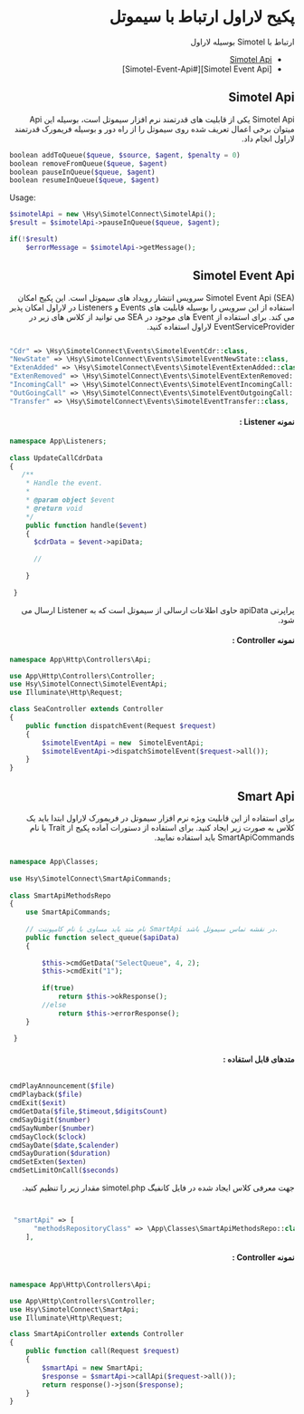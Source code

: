 <div dir=rtl>

# پکیح لاراول ارتباط با سیموتل
ارتباط با Simotel بوسیله لاراول

- [Simotel Api][#simotel-api]
- [Simotel Event Api][#Simotel-Event-Api]


## Simotel Api
Simotel Api یکی از قابلیت های قدرتمند نرم افزار سیموتل است، بوسیله این Api میتوان برخی اعمال تعریف شده روی سیموتل را از راه دور و بوسیله فریمورک قدرتمند لاراول انجام داد.    
</div> 
   
```php
boolean addToQueue($queue, $source, $agent, $penalty = 0)
boolean removeFromQueue($queue, $agent)
boolean pauseInQueue($queue, $agent)
boolean resumeInQueue($queue, $agent)
```

   Usage:

```php
$simotelApi = new \Hsy\SimotelConnect\SimotelApi();
$result = $simotelApi->pauseInQueue($queue, $agent);

if(!$result)
    $errorMessage = $simotelApi->getMessage(); 
```    

<div dir=rtl>

## Simotel Event Api
Simotel Event Api (SEA) سرویس انتشار رویداد های سیموتل است. 
این پکیج امکان استفاده از این سرویس را بوسیله قابلیت های Events و Listeners در لاراول امکان پذیر می کند.
برای استفاده از Event های موجود در SEA می توانید از کلاس های زیر در EventServiceProvider لاراول استفاده کنید.


</div>

```php

"Cdr" => \Hsy\SimotelConnect\Events\SimotelEventCdr::class,  
"NewState" => \Hsy\SimotelConnect\Events\SimotelEventNewState::class,  
"ExtenAdded" => \Hsy\SimotelConnect\Events\SimotelEventExtenAdded::class,  
"ExtenRemoved" => \Hsy\SimotelConnect\Events\SimotelEventExtenRemoved::class,  
"IncomingCall" => \Hsy\SimotelConnect\Events\SimotelEventIncomingCall::class,  
"OutGoingCall" => \Hsy\SimotelConnect\Events\SimotelEventOutgoingCall::class,  
"Transfer" => \Hsy\SimotelConnect\Events\SimotelEventTransfer::class,

```


<div dir=rtl>

#### نمونه Listener :

</div>

```php
namespace App\Listeners;  
  
class UpdateCallCdrData  
{        
   /**  
    * Handle the event. 
    * 
    * @param object $event  
    * @return void  
    */    	     
    public function handle($event)  
    {
      $cdrData = $event->apiData;  
      
      // 
      
    }
       
 }
```     

<div dir=rtl>

پراپرتی apiData حاوی اطلاعات ارسالی از سیموتل است که به Listener ارسال می شود.






#### نمونه Controller :

</div>

```php
namespace App\Http\Controllers\Api;

use App\Http\Controllers\Controller;
use Hsy\SimotelConnect\SimotelEventApi;
use Illuminate\Http\Request;

class SeaController extends Controller
{
    public function dispatchEvent(Request $request)
    {
        $simotelEventApi = new  SimotelEventApi;
        $simotelEventApi->dispatchSimotelEvent($request->all());
    }
}
```






<div dir=rtl>

## Smart Api
برای استفاده از این قابلیت ویژه نرم افزار سیموتل در فریمورک لاراول ابتدا باید یک کلاس به صورت زیر ایجاد کنید.
برای استفاده از دستورات آماده پکیج از Trait با نام SmartApiCommands باید استفاده نمایید. 


</div>



```php

namespace App\Classes;  
         
use Hsy\SimotelConnect\SmartApiCommands;  
  
class SmartApiMethodsRepo  
{  
    use SmartApiCommands;  
  
    // نام متد باید مساوی با نام کامپوننت SmartApi در نقشه تماس سیموتل باشد.
    public function select_queue($apiData)  
    {  
        
        $this->cmdGetData("SelectQueue", 4, 2);  
        $this->cmdExit("1");  
            
        if(true)
            return $this->okResponse();  
        //else
            return $this->errorResponse();
    }
    
 }

```   


<div dir=rtl>

#### متدهای قابل استفاده :

</div>
	
  
```php

cmdPlayAnnouncement($file)  
cmdPlayback($file)  
cmdExit($exit)  
cmdGetData($file,$timeout,$digitsCount)  
cmdSayDigit($number)  
cmdSayNumber($number)  
cmdSayClock($clock)  
cmdSayDate($date,$calender)  
cmdSayDuration($duration)  
cmdSetExten($exten)  
cmdSetLimitOnCall($seconds)  

```


<div dir=rtl>

جهت معرفی کلاس ایجاد شده در فایل کانفیگ simotel.php مقدار زیر را تنظیم کنید.

</div>
    
```php


 "smartApi" => [  
      "methodsRepositoryClass" => \App\Classes\SmartApiMethodsRepo::class,  
    ],

```    
      
	
<div dir=rtl>

#### نمونه Controller :

</div>
	
```php

namespace App\Http\Controllers\Api;

use App\Http\Controllers\Controller;
use Hsy\SimotelConnect\SmartApi;
use Illuminate\Http\Request;

class SmartApiController extends Controller
{
    public function call(Request $request)
    {
        $smartApi = new SmartApi;
        $response = $smartApi->callApi($request->all());
        return response()->json($response);
    }
}


```




[#simotel-api]: #laravel-payment-gateway